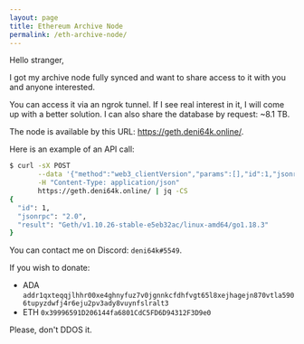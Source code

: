 ```yaml
---
layout: page
title: Ethereum Archive Node
permalink: /eth-archive-node/
---
```


Hello stranger,

I got my archive node fully synced and want to share access to it with you and anyone interested.

You can access it via an ngrok tunnel. If I see real interest in it, I will come up with a better solution. I can also share the database by request: ~8.1 TB.

The node is available by this URL: https://geth.deni64k.online/.

Here is an example of an API call:

``` sh
$ curl -sX POST                                                                     \
       --data '{"method":"web3_clientVersion","params":[],"id":1,"jsonrpc":"2.0"}'  \
       -H "Content-Type: application/json"                                          \
       https://geth.deni64k.online/ | jq -CS
{
  "id": 1,
  "jsonrpc": "2.0",
  "result": "Geth/v1.10.26-stable-e5eb32ac/linux-amd64/go1.18.3"
}
```

You can contact me on Discord: `deni64k#5549`.

If you wish to donate:
* ADA `addr1qxteqqjlhhr00xe4ghnyfuz7v0jgnnkcfdhfvgt65l8xejhagejn870vtla5906tupyzdwfj4r6eju2pv3ady8vuynfslralt3`
* ETH `0x39996591D206144fa6801CdC5FD6D94312F3D9e0`

Please, don't DDOS it.
